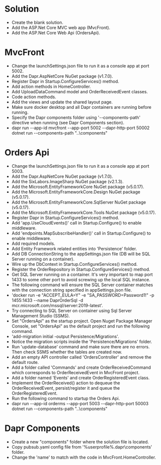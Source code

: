 
Solution
========
- Create the blank solution.
- Add the ASP.Net Core MVC web app (MvcFront).
- Add the ASP.Net Core Web Api (OrdersApi).

MvcFront
========
- Change the launchSettings.json file to run it as a console app at port 5002.
- Add the Dapr.AspNetCore NuGet package (v1.7.0).
- Register Dapr in Startup.ConfigureServices() method.
- Add action methods in HomeController.
- Add UploadDataCommand model and OrderReceivedEvent classes.
- Code action methods.
- Add the views and update the shared layout page.
- Make sure docker desktop and all Dapr containers are running before running.
- Specify the Dapr components folder using '--components-path' directive when running (see Dapr Components section).
- dapr run --app-id mvcfront --app-port 5002 --dapr-http-port 50002 dotnet run --components-path "..\components"

Orders Api
==========
- Change the launchSettings.json file to run it as a console app at port 5003.
- Add the Dapr.AspNetCore NuGet package (v1.7.0).
- Add the SixLabors.ImageSharp NuGet package (v2.1.3).
- Add the Microsoft.EntityFrameworkCore NuGet package (v5.0.17).
- Add the Microsoft.EntityFrameworkCore.Design NuGet package (v5.0.17).
- Add the Microsoft.EntityFrameworkCore.SqlServer NuGet package (v5.0.17).
- Add the Microsoft.EntityFrameworkCore.Tools NuGet package (v5.0.17).
- Register Dapr in Startup.ConfigureServices() method.
- Add 'app.UseCloudEvents()' call in Startup.Configure() to enable middleware.
- Add 'endpoints.MapSubscribeHandler()' call in Startup.Configure() to enable middleware.
- Add required models.
- Add Entity Framework related entities into 'Persistence' folder.
- Add DB ConnectionString to the appSettings.json file (DB will be SQL Server running on a container).
- Wire up the DbContext in Startup.ConfigureServices() method.
- Register the OrderRepository in Startup.ConfigureServices() method.
- Get SQL Server running on a container. It's very important to map port 1433 to some other port to avoid screwing up the local SQL instance.
- The following command will ensure the SQL Server container matches with the connection string specified in appSettings.json file.
- 'docker run -e "ACCEPT_EULA=Y" -e "SA_PASSWORD=Password1!" -p 1455:1433 --name DaprOrderSql -d mcr.microsoft.com/mssql/server:2019-latest'.
- Try connecting to SQL Server on container using Sql Server Management Studio (SSMS).
- Set "OrdersApi" as the startup project. Open Nuget Package Manager Console, set "OrdersApi" as the default project and run the following command.
- 'add-migration initial -output Persistence/Migrations'.
- Notice the migration scripts inside the 'Persistence/Migrations' folder.
- Run 'update-database' command and make sure there are no errors. Then check SSMS whether the tables are created now.
- Add an empty API controller called 'OrdersController' and remove the default route.
- Add a folder called 'Commands' and create OrderReceivedCommand which corresponds to OrderReceivedEvent in MvcFront project.
- Add a folder named 'Events' and create OrderRegisteredEvent class.
- Implement the OrderReceived() action to dequeue the OrderReceivedEvent, persist/register it and queue the OrderRegisteredEvent.
- Run the following command to startup the Orders Api.
- dapr run --app-id orderms --app-port 5003 --dapr-http-port 50003 dotnet run --components-path "..\components"

Dapr Components
===============
- Create a new "components" folder where the solution file is located.
- Copy pubsub.yaml config file from '%userprofile%\.dapr\components' folder.
- Change the 'name' to match with the code in MvcFront.HomeController.
